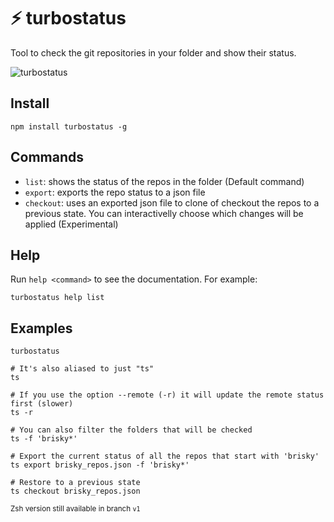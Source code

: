 # ⚡️ turbostatus
Tool to check the git repositories in your folder and show their status.

![turbostatus](https://github.com/vigour-io/turbostatus/raw/ed8cfadfc5e2cd48b9a768f6f534d37ae7a8f6ae/turbostatus.gif)

## Install

```command
npm install turbostatus -g
```

## Commands

* `list`: shows the status of the repos in the folder (Default command)
* `export`: exports the repo status to a json file
* `checkout`: uses an exported json file to clone of checkout the repos to a previous state. You can interactivelly choose which changes will be applied (Experimental)

## Help

Run `help <command>` to see the documentation. For example:

```console
turbostatus help list
```
## Examples

```console
turbostatus

# It's also aliased to just "ts"
ts

# If you use the option --remote (-r) it will update the remote status first (slower)
ts -r

# You can also filter the folders that will be checked
ts -f 'brisky*'

# Export the current status of all the repos that start with 'brisky'
ts export brisky_repos.json -f 'brisky*'

# Restore to a previous state
ts checkout brisky_repos.json
```

<sub>Zsh version still available in branch `v1`</sub>
